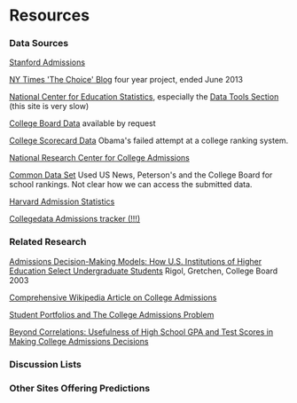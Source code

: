 # Resources

### Data Sources

[Stanford Admissions](http://ucomm.stanford.edu/cds/2014#admission)

[NY Times 'The Choice' Blog](http://thechoice.blogs.nytimes.com/category/admissions-data/?_r=0) four year project, ended June 2013

[National Center for Education Statistics](https://nces.ed.gov/collegenavigator/), especially the [Data Tools Section](https://nces.ed.gov/datatools/index.asp?DataToolSectionID=4) (this site is very slow)

[College Board Data](http://research.collegeboard.org/data) available by request

[College Scorecard Data](https://collegescorecard.ed.gov/data/) Obama's failed attempt at a college ranking system.

[National Research Center for College Admissions](https://datalab.nrccua.org/EnrollmentLens)

[Common Data Set](http://www.commondataset.org/#download) Used US News, Peterson's and the College Board for school rankings. Not clear how we can access the submitted data.

[Harvard Admission Statistics](http://oir.harvard.edu/fact-book/college_admissions)

[Collegedata Admissions tracker (!!!)](http://www.collegedata.com/cs/admissions/admissions_tracker.jhtml)

### Related Research

[Admissions Decision-Making Models: How U.S. Institutions of Higher Education Select Undergraduate Students](http://research.collegeboard.org/publications/content/2012/05/admissions-decision-making-models-how-us-institutions-higher-education) Rigol, Gretchen, College Board 2003

[Comprehensive Wikipedia Article on College Admissions](https://en.wikipedia.org/wiki/College_admissions_in_the_United_States)

[Student Portfolios and The College Admissions Problem](65488447.pdf)

[Beyond Correlations: Usefulness of High School GPA and Test Scores in Making College Admissions Decisions](beyondcorrelation.pdf)

### Discussion Lists





### Other Sites Offering Predictions

